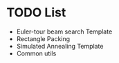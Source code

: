 # TODO List

- Euler-tour beam search Template
- Rectangle Packing
- Simulated Annealing Template
- Common utils
